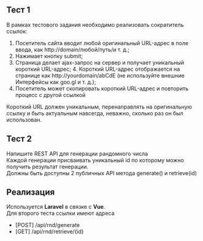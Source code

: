 ## Тест 1

В рамках тестового задания необходимо реализовать сократитель ссылок:

1. Посетитель сайта вводит любой оригинальный URL-адрес в поле ввода, как http://domain/любой/путь/и т. д.;
2. Нажимает кнопку submit;
3. Страница делает ajax-запрос на сервер и получает уникальный короткий URL-адрес; 4. Короткий URL-адрес отображается на странице как http://yourdomain/abCdE (не используйте внешние Интерфейсы как goo.gl и т. д.);
5. Посетитель может скопировать короткий URL-адрес и повторить процесс с другой ссылкой

Короткий URL должен уникальным, перенаправлять на оригинальную ссылку и быть актуальным навсегда, неважно, сколько раз он был использован.

## Тест 2

Напишите REST API для генерации рандомного числа<br>
Каждой генерации присваивать уникальный id по которому можно получить результат генерации.<br>
Должны быть доступны 2 публичных API метода generate() и retrieve(id)

## Реализация
Используется **Laravel** в связке с **Vue**.<br>
Для второго теста ссылки имеют адреса
- [POST] /api/rnd/generate
- [GET] /api/rnd/retrieve/{id}
